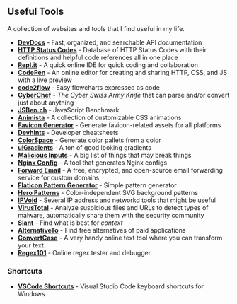 ## Useful Tools
A collection of websites and tools that I find useful in my life.

* [**DevDocs**](https://devdocs.io/) - Fast, organized, and searchable API documentation
* [**HTTP Status Codes**](https://httpstatuses.com/) - Database of HTTP Status Codes with their definitions and helpful code references all in one place
* [**Repl.it**](https://repl.it/languages) - A quick online IDE for quick coding and collaboration
* [**CodePen**](https://codepen.io/) - An online editor for creating and sharing HTTP, CSS, and JS with a live preview
* [**code2flow**](https://code2flow.com/app) - Easy flowcharts expressed as code
* [**CyberChef**](https://gchq.github.io/CyberChef/) - *The Cyber Swiss Army Knife* that can parse and/or convert just about anything
* [**JSBen.ch**](http://jsben.ch/) - JavaScript Benchmark
* [**Animista**](https://animista.net/) - A collection of customizable CSS animations
* [**Favicon Generator**](https://realfavicongenerator.net/) - Generate favicon-related assets for all platforms
* [**Devhints**](https://devhints.io/) - Developer cheatsheets
* [**ColorSpace**](https://mycolor.space/) - Generate color pallets from a color
* [**uiGradients**](https://uigradients.com/) - A ton of good looking gradients
* [**Malicious Inputs**](https://github.com/minimaxir/big-list-of-naughty-strings/blob/master/blns.txt) - A big list of things that may break things
* [**Nginx Config**](https://nginxconfig.io/) - A tool that generates Nginx configs
* [**Forward Email**](https://forwardemail.net/) - A free, encrypted, and open-source email forwarding service for custom domains
* [**Flaticon Pattern Generator**](https://www.flaticon.com/pattern/) - Simple pattern generator
* [**Hero Patterns**](https://www.heropatterns.com/) - Color-independent SVG background patterns
* [**IPVoid**](https://www.ipvoid.com/) - Several IP address and networkd tools that might be useful
* [**VirusTotal**](https://www.virustotal.com/gui/) - Analyze suspicious files and URLs to detect types of malware, automatically share them with the security community
* [**Slant**](https://www.slant.co/) - Find what is best for *context* 
* [**AlternativeTo**](https://alternativeto.net/) - Find free alternatives of paid applications
* [**ConvertCase**](https://convertcase.net/) - A very handy online text tool where you can transform your text.
* [**Regex101**](https://regex101.com/) - Online regex tester and debugger

### Shortcuts

* [**VSCode Shortcuts**](https://code.visualstudio.com/shortcuts/keyboard-shortcuts-windows.pdf) - Visual Studio Code keyboard shortcuts for Windows



<!--
**jaw3l/jaw3l** is a ✨ _special_ ✨ repository because its `README.md` (this file) appears on your GitHub profile.

Template:
* [****]() -

Here are some ideas to get you started:

- 🔭 I’m currently working on ...
- 🌱 I’m currently learning ...
- 👯 I’m looking to collaborate on ...
- 🤔 I’m looking for help with ...
- 💬 Ask me about ...
- 📫 How to reach me: ...
- 😄 Pronouns: ...
- ⚡ Fun fact: ...
-->
